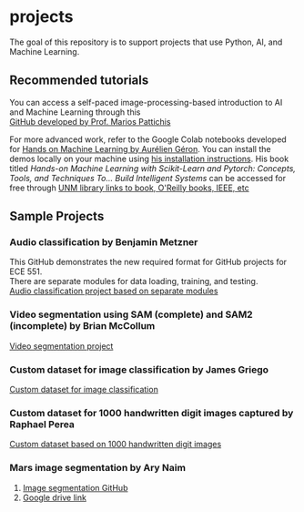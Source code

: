 # projects
The goal of this repository is to support projects that use Python, AI, and Machine Learning.


## Recommended tutorials
You can access a self-paced image-processing-based introduction to AI and Machine Learning through this   
[GitHub developed by Prof. Marios Pattichis](https://github.com/pattichis/AIML)

For more advanced work, refer to the Google Colab notebooks developed for [Hands on Machine Learning by Aurélien Géron](https://github.com/ageron/handson-mlp). You can install the demos locally on your machine using [his installation instructions](https://github.com/ageron/handson-mlp/blob/main/INSTALL.md). His book titled <i>Hands-on Machine Learning with Scikit-Learn and Pytorch: Concepts, Tools, and Techniques To... Build Intelligent Systems</i>
can be accessed for free through [UNM library links to book, O'Reilly books, IEEE, etc](https://libguides.unm.edu/computer-science)

## Sample Projects

### Audio classification by Benjamin Metzner
This GitHub demonstrates the new required format for GitHub projects for ECE 551.<br>
There are separate modules for data loading, training, and testing.<br>
[Audio classification project based on separate modules](https://github.com/bman222112/ECE551)

### Video segmentation using SAM (complete) and SAM2 (incomplete) by Brian McCollum
[Video segmentation project](https://github.com/briyoon/ECE551-Video-Seg)

### Custom dataset for image classification by James Griego  
[Custom dataset for image classification](https://github.com/jgreg4/ML-ImageClassify-Tutorial)

### Custom dataset for 1000 handwritten digit images captured by Raphael Perea
[Custom dataset based on 1000 handwritten digit images](https://github.com/perear2/Custom-Dataset-Tutorial)

### Mars image segmentation by Ary Naim
1. [Image segmentation GitHub](https://github.com/naimaryan1/LunarMUnet)
2. [Google drive link](https://colab.research.google.com/drive/1aiZMAFvt1e5_HM59oQ0EtJy6HIflzMpB?usp=sharing)
